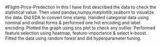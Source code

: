#Flight-Price-Predection
In this I have first described the data to check the statistical value.
Then used pandas,numpy,matplotlib,seaborn to visualize the data.
Did EDA to convert time stamp.
Handled categorial data using nominal and ordinal forms & performed one hot encoding and label encoding.
Plotted the graph using sns plot to check any outlier.
Performed feature selection using heatmap, feature-importance & select k-boost.
Fitted the data using random forest and did hyperparameter tuning.
